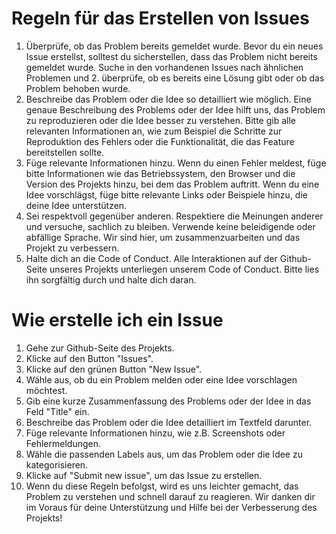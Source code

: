 # Regeln für das Erstellen von Issues

1. Überprüfe, ob das Problem bereits gemeldet wurde. Bevor du ein neues Issue erstellst, solltest du sicherstellen, dass das Problem nicht bereits gemeldet wurde. Suche in den vorhandenen Issues nach ähnlichen Problemen und 2. überprüfe, ob es bereits eine Lösung gibt oder ob das Problem behoben wurde.
3. Beschreibe das Problem oder die Idee so detailliert wie möglich. Eine genaue Beschreibung des Problems oder der Idee hilft uns, das Problem zu reproduzieren oder die Idee besser zu verstehen. Bitte gib alle relevanten Informationen an, wie zum Beispiel die Schritte zur Reproduktion des Fehlers oder die Funktionalität, die das Feature bereitstellen sollte.
4. Füge relevante Informationen hinzu. Wenn du einen Fehler meldest, füge bitte Informationen wie das Betriebssystem, den Browser und die Version des Projekts hinzu, bei dem das Problem auftritt. Wenn du eine Idee vorschlägst, füge bitte relevante Links oder Beispiele hinzu, die deine Idee unterstützen.
5. Sei respektvoll gegenüber anderen. Respektiere die Meinungen anderer und versuche, sachlich zu bleiben. Verwende keine beleidigende oder abfällige Sprache. Wir sind hier, um zusammenzuarbeiten und das Projekt zu verbessern.
6. Halte dich an die Code of Conduct. Alle Interaktionen auf der Github-Seite unseres Projekts unterliegen unserem Code of Conduct. Bitte lies ihn sorgfältig durch und halte dich daran.

# Wie erstelle ich ein Issue
1. Gehe zur Github-Seite des Projekts.
2. Klicke auf den Button "Issues".
3. Klicke auf den grünen Button "New Issue".
4. Wähle aus, ob du ein Problem melden oder eine Idee vorschlagen möchtest.
5. Gib eine kurze Zusammenfassung des Problems oder der Idee in das Feld "Title" ein.
6. Beschreibe das Problem oder die Idee detailliert im Textfeld darunter.
7. Füge relevante Informationen hinzu, wie z.B. Screenshots oder Fehlermeldungen.
8. Wähle die passenden Labels aus, um das Problem oder die Idee zu kategorisieren.
9. Klicke auf "Submit new issue", um das Issue zu erstellen.
10. Wenn du diese Regeln befolgst, wird es uns leichter gemacht, das Problem zu verstehen und schnell darauf zu reagieren. Wir danken dir im Voraus für deine Unterstützung und Hilfe bei der Verbesserung des Projekts!
